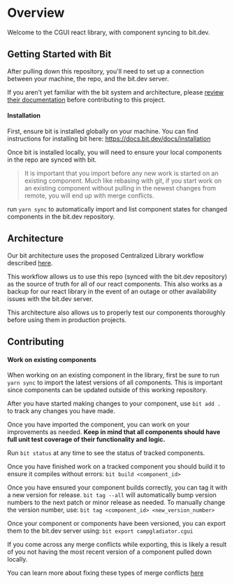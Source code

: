 # Overview

Welcome to the CGUI react library, with component syncing to bit.dev.

## Getting Started with Bit

After pulling down this repository, you'll need to set up a connection between your machine, the repo, and the bit.dev server.

If you aren't yet familiar with the bit system and architecture, please [review their documentation](https://docs.bit.dev/docs/quick-start) before contributing to this project.

#### Installation

First, ensure bit is installed globally on your machine. You can find instructions for installing bit here: https://docs.bit.dev/docs/installation

Once bit is installed locally, you will need to ensure your local components in the repo are synced with bit.

> It is important that you import before any new work is started on an existing component. Much like rebasing with git, if you start work on an existing component without pulling in the newest changes from remote, you will end up with merge conflicts.

run `yarn sync` to automatically import and list component states for changed components in the bit.dev repository.

## Architecture
Our bit architecture uses the proposed Centralized Library workflow described [here](https://docs.bit.dev/docs/workflows/centralized).

This workflow allows us to use this repo (synced with the bit.dev repository) as the source of truth for all of our react components. This also works as a backup for our react library in the event of an outage or other availability issues with the bit.dev server.

This architecture also allows us to properly test our components thoroughly before using them in production projects.

## Contributing

#### Work on existing components
When working on an existing component in the library, first be sure to run `yarn sync` to import the latest versions of all components. This is important since components can be updated outside of this working repository.

After you have started making changes to your component, use `bit add .` to track any changes you have made.

Once you have imported the component, you can work on your improvements as needed. **Keep in mind that all components should have full unit test coverage of their functionality and logic.**

Run `bit status` at any time to see the status of tracked components.

Once you have finished work on a tracked component you should build it to ensure it compiles without errors: `bit build <component_id>`

Once you have ensured your component builds correctly, you can tag it with a new version for release. `bit tag --all` will automatically bump version numbers to the next patch or minor release as needed. To manually change the version number, use: `bit tag <component_id> <new_version_number>`

Once your component or components have been versioned, you can export them to the bit.dev server using: `bit export campgladiator.cgui`

If you come across any merge conflicts while exporting, this is likely a result of you not having the most recent version of a component pulled down locally.

You can learn more about fixing these types of merge conflicts [here](https://docs.bit.dev/docs/sourcing-components#merge-remote-conflicts)
